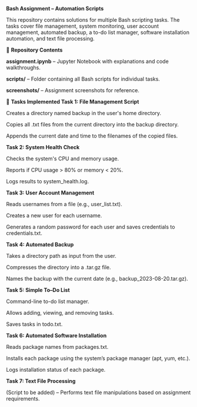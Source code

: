 **Bash Assignment – Automation Scripts**

This repository contains solutions for multiple Bash scripting tasks.
The tasks cover file management, system monitoring, user account management, automated backup, a to-do list manager, software installation automation, and text file processing.

📂 **Repository Contents**

**assignment.ipynb** – Jupyter Notebook with explanations and code walkthroughs.

**scripts/** – Folder containing all Bash scripts for individual tasks.

**screenshots/** – Assignment screenshots for reference.

📝 **Tasks Implemented
Task 1: File Management Script**

Creates a directory named backup in the user's home directory.

Copies all .txt files from the current directory into the backup directory.

Appends the current date and time to the filenames of the copied files.

**Task 2: System Health Check**

Checks the system's CPU and memory usage.

Reports if CPU usage > 80% or memory < 20%.

Logs results to system_health.log.

**Task 3: User Account Management**

Reads usernames from a file (e.g., user_list.txt).

Creates a new user for each username.

Generates a random password for each user and saves credentials to credentials.txt.

**Task 4: Automated Backup**

Takes a directory path as input from the user.

Compresses the directory into a .tar.gz file.

Names the backup with the current date (e.g., backup_2023-08-20.tar.gz).

**Task 5: Simple To–Do List**

Command-line to-do list manager.

Allows adding, viewing, and removing tasks.

Saves tasks in todo.txt.

**Task 6: Automated Software Installation**

Reads package names from packages.txt.

Installs each package using the system’s package manager (apt, yum, etc.).

Logs installation status of each package.

**Task 7: Text File Processing**

(Script to be added) – Performs text file manipulations based on assignment requirements.
